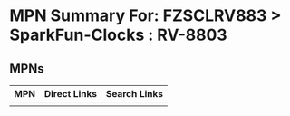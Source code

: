 



# MPN Summary For: FZSCLRV883 > SparkFun-Clocks : RV-8803

## MPNs
  

|MPN|Direct Links|Search Links|
| :--- | :--- | :--- |
||||
